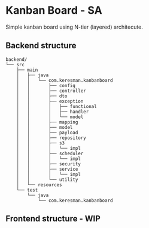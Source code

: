 # Kanban Board - SA #

Simple kanban board using N-tier (layered) architecute.

## Backend structure ##

```
backend/
└── src
    ├── main
    │   ├── java
    │   │   └── com.keresman.kanbanboard
    │   │       ├── config
    │   │       ├── controller
    │   │       ├── dto
    │   │       ├── exception
    │   │       │   ├── functional
    │   │       │   ├── handler
    │   │       │   └── model
    │   │       ├── mapping
    │   │       ├── model
    │   │       ├── payload
    │   │       ├── repository
    │   │       ├── s3
    │   │       │   └── impl
    │   │       ├── scheduler
    │   │       │   └── impl
    │   │       ├── security
    │   │       ├── service
    │   │       │   └── impl
    │   │       └── utility
    │   └── resources
    └── test
        └── java
            └── com.keresman.kanbanboard

```

## Frontend structure - WIP ##

